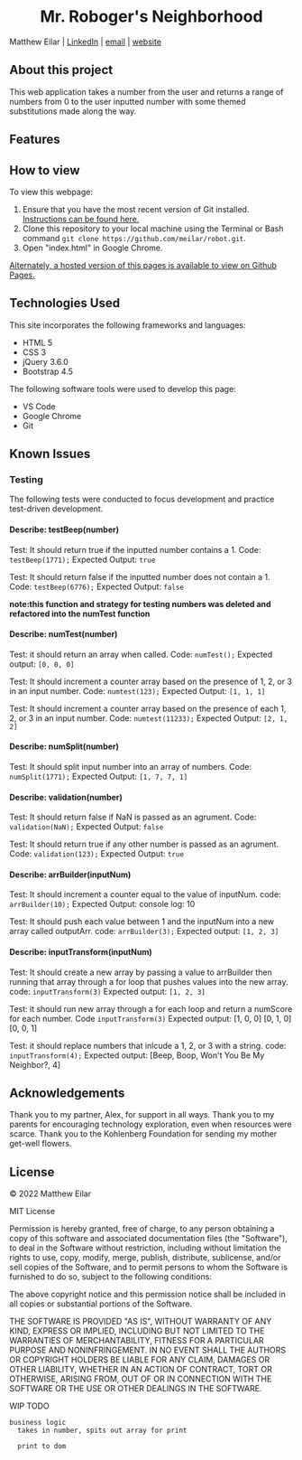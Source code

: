 <h1 align="center">Mr. Roboger's Neighborhood</h1>

Matthew Eilar | [LinkedIn](https://www.linkedin.com/in/eilar-503/) | [email](mailto:<meilar@gmail.com>) | [website](www.mattheweilar.com)

## About this project
 
This web application takes a number from the user and returns a range of numbers from 0 to the user inputted number with some themed substitutions made along the way. 

## Features


## How to view

To view this webpage:

1. Ensure that you have the most recent version of Git installed. [Instructions can be found here.](https://github.com/git-guides/install-git) 
1. Clone this repository to your local machine using the Terminal or Bash command `git clone https://github.com/meilar/robot.git`.
2. Open "index.html" in Google Chrome.

[Alternately, a hosted version of this pages is available to view on Github Pages.](https://meilar.github.io/robot)

## Technologies Used

This site incorporates the following frameworks and languages:

- HTML 5
- CSS 3
- jQuery 3.6.0
- Bootstrap 4.5

The following software tools were used to develop this page:

- VS Code
- Google Chrome
- Git

## Known Issues

### Testing

The following tests were conducted to focus development and practice test-driven development.

#### Describe: testBeep(number)

Test: It should return true if the inputted number contains a 1.
Code: `testBeep(1771);`
Expected Output: `true`

Test: It should return false if the inputted number does not contain a 1.
Code: `testBeep(6776);`
Expected Output: `false`

**note:this function and strategy for testing numbers was deleted and refactored into the numTest function**

#### Describe: numTest(number)

Test: it should return an array when called.
Code: `numTest();`
Expected output: `[0, 0, 0]`

Test: It should increment a counter array based on the presence of 1, 2, or 3 in an input number.
Code: `numtest(123);`
Expected Output: `[1, 1, 1]`

Test: It should increment a counter array based on the presence of each 1, 2, or 3 in an input number.
Code: `numtest(11233);`
Expected Output: `[2, 1, 2]`

#### Describe: numSplit(number)

Test: It should split input number into an array of numbers.
Code: `numSplit(1771);`
Expected Output: `[1, 7, 7, 1]`

#### Describe: validation(number)

Test: It should return false if NaN is passed as an agrument.
Code: `validation(NaN);`
Expected Output: `false`

Test: It should return true if any other number is passed as an agrument.
Code: `validation(123);`
Expected Output: `true`

#### Describe: arrBuilder(inputNum)

Test: It should increment a counter equal to the value of inputNum.
code: `arrBuilder(10);`
Expected Output: console log: 10

Test: It should push each value between 1 and the inputNum into a new array called outputArr.
code: `arrBuilder(3);`
Expected output: `[1, 2, 3]`

#### Describe: inputTransform(inputNum)

Test: It should create a new array by passing a value to arrBuilder then running that array through a for loop that pushes values into the new array.
code: `inputTransform(3)`
Expected output: `[1, 2, 3]`

Test: it should run new array through a for each loop and return a numScore for each number.
Code `inputTransform(3)`
Expected output: [1, 0, 0] [0, 1, 0] [0, 0, 1]

Test: it should replace numbers that inlcude a 1, 2, or 3 with a string.
code: `inputTransform(4);`
Expected output: [Beep, Boop, Won't You Be My Neighbor?, 4]




## Acknowledgements

Thank you to my partner, Alex, for support in all ways. Thank you to my parents for encouraging technology exploration, even when resources were scarce. Thank you to the Kohlenberg Foundation for sending my mother get-well flowers.

## License 

© 2022 Matthew Eilar

MIT License

Permission is hereby granted, free of charge, to any person obtaining a copy
of this software and associated documentation files (the "Software"), to deal
in the Software without restriction, including without limitation the rights
to use, copy, modify, merge, publish, distribute, sublicense, and/or sell
copies of the Software, and to permit persons to whom the Software is
furnished to do so, subject to the following conditions:

The above copyright notice and this permission notice shall be included in all
copies or substantial portions of the Software.

THE SOFTWARE IS PROVIDED "AS IS", WITHOUT WARRANTY OF ANY KIND, EXPRESS OR
IMPLIED, INCLUDING BUT NOT LIMITED TO THE WARRANTIES OF MERCHANTABILITY,
FITNESS FOR A PARTICULAR PURPOSE AND NONINFRINGEMENT. IN NO EVENT SHALL THE
AUTHORS OR COPYRIGHT HOLDERS BE LIABLE FOR ANY CLAIM, DAMAGES OR OTHER
LIABILITY, WHETHER IN AN ACTION OF CONTRACT, TORT OR OTHERWISE, ARISING FROM,
OUT OF OR IN CONNECTION WITH THE SOFTWARE OR THE USE OR OTHER DEALINGS IN THE
SOFTWARE.







WIP TODO



    business logic
      takes in number, spits out array for print
    
      print to dom
